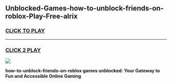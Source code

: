 
## Unblocked-Games-how-to-unblock-friends-on-roblox-Play-Free-alrix
<h3>
<a href="https://premium76.site?title=how-to-unblock-friends-on-roblox&ref=23A">CLICK TO PLAY</a></h3>
<hr>

<h3>
<a href="https://premium76.site?title=how-to-unblock-friends-on-roblox&ref=23A">CLICK 2 PLAY</a>
  
</h3>

<a href="https://premium76.site?title=how-to-unblock-friends-on-roblox&ref=23A"><img src="https://clearcache.store/games.png"></a>


**how-to-unblock-friends-on-roblox games unblocked: Your Gateway to Fun and Accessible Online Gaming**
